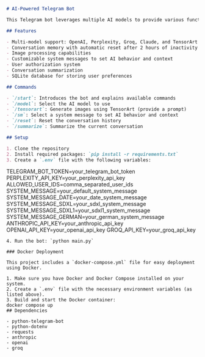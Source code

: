 ```markdown
# AI-Powered Telegram Bot

This Telegram bot leverages multiple AI models to provide various functionalities, including text generation, image description, and image creation. It supports OpenAI, Perplexity, Groq, Claude, and TensorArt models.

## Features

- Multi-model support: OpenAI, Perplexity, Groq, Claude, and TensorArt
- Conversation memory with automatic reset after 2 hours of inactivity
- Image processing capabilities
- Customizable system messages to set AI behavior and context
- User authorization system
- Conversation summarization
- SQLite database for storing user preferences

## Commands

- `/start`: Introduces the bot and explains available commands
- `/model`: Select the AI model to use
- `/tensorart`: Generate images using TensorArt (provide a prompt)
- `/sm`: Select a system message to set AI behavior and context
- `/reset`: Reset the conversation history
- `/summarize`: Summarize the current conversation

## Setup

1. Clone the repository
2. Install required packages: `pip install -r requirements.txt`
3. Create a `.env` file with the following variables:
   ```
   TELEGRAM_BOT_TOKEN=your_telegram_bot_token
   PERPLEXITY_API_KEY=your_perplexity_api_key
   ALLOWED_USER_IDS=comma_separated_user_ids
   SYSTEM_MESSAGE=your_default_system_message
   SYSTEM_MESSAGE_DATE=your_date_system_message
   SYSTEM_MESSAGE_SDXL=your_sdxl_system_message
   SYSTEM_MESSAGE_SDXL1=your_sdxl1_system_message
   SYSTEM_MESSAGE_GERMAN=your_german_system_message
   ANTHROPIC_API_KEY=your_anthropic_api_key
   OPENAI_API_KEY=your_openai_api_key
   GROQ_API_KEY=your_groq_api_key
   ```
4. Run the bot: `python main.py`

### Docker Deployment

This project includes a `docker-compose.yml` file for easy deployment using Docker.

1. Make sure you have Docker and Docker Compose installed on your system.
2. Create a `.env` file with the necessary environment variables (as listed above).
3. Build and start the Docker container:
docker compose up
## Dependencies

- python-telegram-bot
- python-dotenv
- requests
- anthropic
- openai
- groq

```
